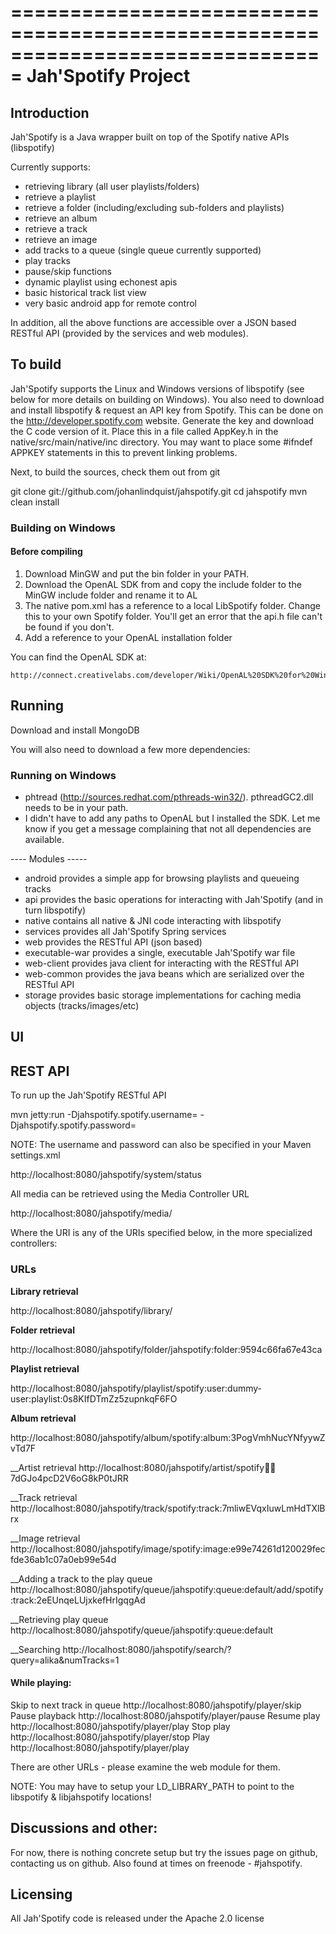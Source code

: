 ===============================================================================
Jah'Spotify Project
===============================================================================

## Introduction

Jah'Spotify is a Java wrapper built on top of the Spotify native APIs (libspotify)

Currently supports:

* retrieving library (all user playlists/folders)
* retrieve a playlist
* retrieve a folder (including/excluding sub-folders and playlists)
* retrieve an album
* retrieve a track
* retrieve an image
* add tracks to a queue (single queue currently supported)
* play tracks
* pause/skip functions
* dynamic playlist using echonest apis
* basic historical track list view
* very basic android app for remote control

In addition, all the above functions are accessible over a JSON based RESTful API (provided by the services and web
modules).

## To build

Jah'Spotify supports the Linux and Windows versions of libspotify (see below for more details on building on Windows).
You also need to download and install libspotify & request an API key from Spotify.  This can be done
on the http://developer.spotify.com website.  Generate the key and download the C code version of it.  Place this
in a file called AppKey.h in the native/src/main/native/inc directory.  You may want to place some #ifndef APPKEY
statements in this to prevent linking problems.

Next, to build the sources, check them out from git

git clone git://github.com/johanlindquist/jahspotify.git
cd jahspotify
mvn clean install

### Building on Windows

#### Before compiling

1. Download MinGW and put the bin folder in your PATH.
2. Download the OpenAL SDK from and copy the include folder to the MinGW include folder and rename it to AL
3. The native pom.xml has a reference to a local LibSpotify folder. Change this to your own Spotify folder. You'll get an error that the api.h file can't be found if you don't.
4. Add a reference to your OpenAL installation folder

You can find the OpenAL SDK at:

    http://connect.creativelabs.com/developer/Wiki/OpenAL%20SDK%20for%20Windows.aspx

## Running

Download and install MongoDB

You will also need to download a few more dependencies:

### Running on Windows

- phtread (http://sources.redhat.com/pthreads-win32/). pthreadGC2.dll needs to be in your path.
- I didn't have to add any paths to OpenAL but I installed the SDK. Let me know if you get a message complaining that not all dependencies are available.

---- Modules -----

* android
  provides a simple app for browsing playlists and queueing tracks
* api
  provides the basic operations for interacting with Jah'Spotify (and in turn libspotify)
* native
  contains all native & JNI code interacting with libspotify
* services
  provides all Jah'Spotify Spring services
* web
  provides the RESTful API (json based)
* executable-war
  provides a single, executable Jah'Spotify war file
* web-client
  provides java client for interacting with the RESTful API
* web-common
  provides the java beans which are serialized over the RESTful API
* storage
  provides basic storage implementations for caching media objects (tracks/images/etc)

## UI

## REST API

To run up the Jah'Spotify RESTful API

mvn jetty:run -Djahspotify.spotify.username=<your username> -Djahspotify.spotify.password=<your password>

NOTE: The username and password can also be specified in your Maven settings.xml

http://localhost:8080/jahspotify/system/status

All media can be retrieved using the Media Controller URL

http://localhost:8080/jahspotify/media/<URI>

Where the URI is any of the URIs specified below, in the more specialized controllers:

### URLs

__Library retrieval__

http://localhost:8080/jahspotify/library/

__Folder retrieval__

http://localhost:8080/jahspotify/folder/jahspotify:folder:9594c66fa67e43ca

__Playlist retrieval__

http://localhost:8080/jahspotify/playlist/spotify:user:dummy-user:playlist:0s8KIfDTmZz5zupnkqF6FO

__Album retrieval__

http://localhost:8080/jahspotify/album/spotify:album:3PogVmhNucYNfyywZvTd7F

__Artist retrieval
http://localhost:8080/jahspotify/artist/spotify:artist:7dGJo4pcD2V6oG8kP0tJRR

__Track retrieval
http://localhost:8080/jahspotify/track/spotify:track:7mliwEVqxIuwLmHdTXlBrx

__Image retrieval
http://localhost:8080/jahspotify/image/spotify:image:e99e74261d120029fecfde36ab1c07a0eb99e54d

__Adding a track to the play queue
http://localhost:8080/jahspotify/queue/jahspotify:queue:default/add/spotify:track:2eEUnqeLUjxkefHrIgqgAd

__Retrieving play queue
http://localhost:8080/jahspotify/queue/jahspotify:queue:default

__Searching
http://localhost:8080/jahspotify/search/?query=alika&numTracks=1

#### While playing:

Skip to next track in queue
    http://localhost:8080/jahspotify/player/skip
Pause playback
    http://localhost:8080/jahspotify/player/pause
Resume play
    http://localhost:8080/jahspotify/player/play
Stop play
    http://localhost:8080/jahspotify/player/stop
Play
    http://localhost:8080/jahspotify/player/play

There are other URLs - please examine the web module for them.

NOTE: You may have to setup your LD_LIBRARY_PATH to point to the libspotify & libjahspotify locations!

## Discussions and other:

For now, there is nothing concrete setup but try the issues page on github, contacting us on github.  Also found at times
on freenode - #jahspotify.

## Licensing

All Jah'Spotify code is released under the Apache 2.0 license

